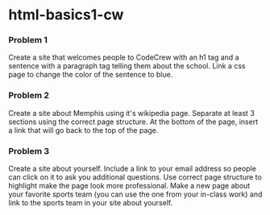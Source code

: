 # html-basics1-cw

### Problem 1
Create a site that welcomes people to CodeCrew with an h1 tag and a sentence with a paragraph tag telling them about the school. Link a css page to change the color of the sentence to blue.

### Problem 2
Create a site about Memphis using it's wikipedia page. Separate at least 3 sections using the correct page structure. At the bottom of the page, insert a link that will go back to the top of the page.

### Problem 3
Create a site about yourself. Include a link to your email address so people can click on it to ask you additional questions. Use correct page structure to highlight make the page look more professional. Make a new page about your favorite sports team (you can use the one from your in-class work) and link to the sports team in your site about yourself.
